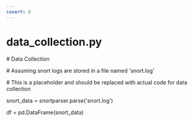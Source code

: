 ```yaml
---
coverY: 0
---
```


# data\_collection.py

\# Data Collection

\# Assuming snort logs are stored in a file named 'snort.log'

\# This is a placeholder and should be replaced with actual code for data collection

snort\_data = snortparser.parse('snort.log')

df = pd.DataFrame(snort\_data)
